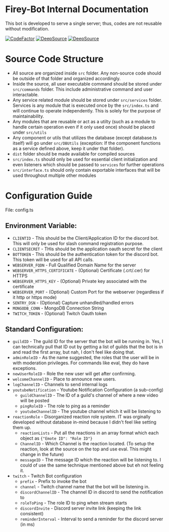 # Firey-Bot Internal Documentation
This bot is developed to serve a single server; thus, codes are not reusable without modification.

[![CodeFactor](https://www.codefactor.io/repository/github/zhiyan114/firey-bot/badge)](https://www.codefactor.io/repository/github/zhiyan114/firey-bot)
[![DeepSource](https://deepsource.io/gh/zhiyan114/Firey-Bot.svg/?label=active+issues&show_trend=true&token=3NodfB5RfVFfrGbXlb3fV6t-)](https://deepsource.io/gh/zhiyan114/Firey-Bot/?ref=repository-badge)
[![DeepSource](https://deepsource.io/gh/zhiyan114/Firey-Bot.svg/?label=resolved+issues&show_trend=true&token=3NodfB5RfVFfrGbXlb3fV6t-)](https://deepsource.io/gh/zhiyan114/Firey-Bot/?ref=repository-badge)



# Source Code Structure
* All source are organized inside `src` folder. Any non-source code should be outside of that folder and organized accordingly.
* Inside the source, all user executable command should be stored under `src/commands` folder. This include administrative command and user interactable.
* Any service related module should be stored under `src/services` folder. Services is any module that is executed once by the `src/index.ts` and will continue to operate independently. This is solely for the purpose of maintainability.
* Any modules that are reusable or act as a utilty (such as a module to handle certain operation even if it only used once) should be placed under `src/utils`
* Any component or utils that utilizes the database (except database.ts itself) will go under `src/DBUtils` (exception: If the component functions as a service defined above, keep it under that folder).
* `dist` folder should be made available for compiled sources
* `src/index.ts` should only be used for essential client initialization and even listeners which should be passed to `services` for further operations
* `src/interface.ts` should only contain exportable interfaces that will be used throughout multiple other modules

# Configuration Guide
File: config.ts

## Environment Variable:
* `CLIENTID` - This should be the Client/Application ID for the discord bot. This will only be used for slash command registration purpose.
* `CLIENTSECRET` - THis should be the application oauth secret for the client
* `BOTTOKEN` - This should be the authentication token for the discord bot. This token will be used for all API calls.
* `WEBSERVER_FQDN` - Full Qualified Domain Name for the server
* `WEBSERVER_HTTPS_CERTIFICATE` - (Optional) Certificate (.crt/.cer) for HTTPS
* `WEBSERVER_HTTPS_KEY` - (Optional) Private key associated with the certificate
* `WEBSERVER_PORT` - (Optional) Custom Port for the webserver (regardless if it http or https mode)
* `SENTRY_DSN` - (Optional) Capture unhandled/handled errors
* `MONGODB_CONN` - MongoDB Connection String
* `TWITCH_TOKEN` - (Optional) Twitch Oauth token

## Standard Configuration:
* `guildID` - The guild ID for the server that the bot will be running in. Yes, I can technically pull that ID out by getting a list of guilds that the bot is in and read the first array, but nah, I don't feel like doing that.
* `adminRoleID` - As the name suggested, the roles that the user will be in with moderation privileges. For commands like eval, they do have exceptions.
* `newUserRoleID` - Role the new user will get after confirming.
* `welcomeChannelID` - Place to announce new users.
* `logChannelID` - Channels to send internal logs
* `youtubeNotification` - Youtube Notification Configuration (a sub-config)
    * `guildChannelID` - The ID of a guild's channel of where a new video will be posted
    * `pingRoleID` - The role to ping as a reminder
    * `youtubeChannelID` - The youtube channel which it will be listening to
* `reactionRole` - Disorganized reaction role system. IT was orginally developed without database in-mind because I didn't feel like setting them up.
    * `reactionLists` - Put all the reactions in an array format which each object as `{"Emote ID": "Role ID"}`
    * `ChannelID` - Which Channel is the reaction located. (To setup the reaction, look at the source on the top and use eval. This might change in the future)
    * `messageID` - The message ID which the reaction will be listening to. I could of use the same technique mentioned above but eh not feeling it.
* `twitch` - Twitch Bot configuration
    * `prefix` - Prefix to invoke the bot
    * `channel` - Twitch channel name that the bot will be listening in.
    * `discordChannelID` - The channel ID in discord to send the notification to
    * `roleToPing` - The role ID to ping when stream starts
    * `discordInvite` - Discord server invite link (keeping the link consistent)
    * `reminderInterval` - Interval to send a reminder for the discord server (in ms)
